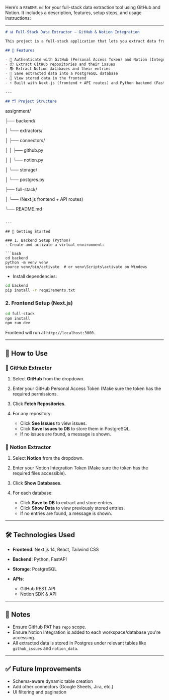 Here’s a `README.md` for your full-stack data extraction tool using GitHub and Notion. It includes a description, features, setup steps, and usage instructions:

---

```markdown
# 📊 Full-Stack Data Extractor – GitHub & Notion Integration

This project is a full-stack application that lets you extract data from GitHub repositories (issues) and Notion databases, and save it into a centralized PostgreSQL database. It features a clean UI for authentication, data preview, and persistence.

## 🌟 Features

- 🔐 Authenticate with GitHub (Personal Access Token) and Notion (Integration Token)
- 📦 Extract GitHub repositories and their issues
- 📚 Extract Notion databases and their entries
- 💾 Save extracted data into a PostgreSQL database
- 👀 View stored data in the frontend
- ⚡ Built with Next.js (frontend + API routes) and Python backend (FastAPI or Flask-compatible extract/load logic)

---

## 🗂️ Project Structure

```

assignment/

├── backend/

│   └── extractors/

│       ├── connectors/

│       │   ├── github.py

│       │   └── notion.py

│       └── storage/

│           └── postgres.py

├── full-stack/

│   └── (Next.js frontend + API routes)

└── README.md

````

---

## 🚀 Getting Started

### 1. Backend Setup (Python)
- Create and activate a virtual environment:

```bash
cd backend
python -m venv venv
source venv/bin/activate  # or venv\Scripts\activate on Windows
````

* Install dependencies:

```bash
cd backend
pip install -r requirements.txt
```

### 2. Frontend Setup (Next.js)

```bash
cd full-stack
npm install
npm run dev
```

Frontend will run at `http://localhost:3000`.

---

## 🧪 How to Use

### 🔧 GitHub Extractor

1. Select **GitHub** from the dropdown.
2. Enter your GitHub Personal Access Token (Make sure the token has the required permissions.
3. Click **Fetch Repositories**.
4. For any repository:

   * Click **See Issues** to view issues.
   * Click **Save Issues to DB** to store them in PostgreSQL.
   * If no issues are found, a message is shown.

### 🧠 Notion Extractor

1. Select **Notion** from the dropdown.
2. Enter your Notion Integration Token (Make sure the token has the required files accessible).
3. Click **Show Databases**.
4. For each database:

   * Click **Save to DB** to extract and store entries.
   * Click **Show Data** to view previously stored entries.
   * If no entries are found, a message is shown.

---

## 🛠️ Technologies Used

* **Frontend**: Next.js 14, React, Tailwind CSS
* **Backend**: Python, FastAPI
* **Storage**: PostgreSQL
* **APIs**:

  * GitHub REST API
  * Notion SDK & API

---

## 📌 Notes

* Ensure GitHub PAT has `repo` scope.
* Ensure Notion Integration is added to each workspace/database you're accessing.
* All extracted data is stored in Postgres under relevant tables like `github_issues` and `notion_data`.

---

## ✅ Future Improvements

* Schema-aware dynamic table creation
* Add other connectors (Google Sheets, Jira, etc.)
* UI filtering and pagination

